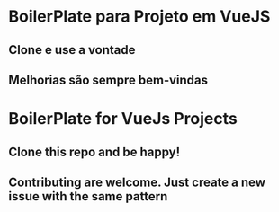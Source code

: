 # BoilerPlate para Projeto em VueJS
## Clone e use a vontade
## Melhorias são sempre bem-vindas

# BoilerPlate for VueJs Projects
## Clone this repo and be happy!
## Contributing are welcome. Just create a new issue with the same pattern